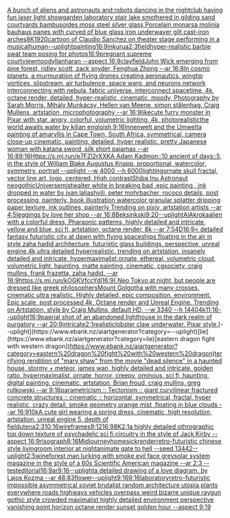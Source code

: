 [A bunch of aliens and astronauts and robots dancing in the nightclub having fun laser light show](https://www.ebank.nz/aiartgenerator?category=A%20bunch%20of%20aliens%20and%20astronauts%20and%20robots%20dancing%20in%20the%20nightclub%20having%20fun%20laser%20light%20show)[garden laboratory stair  lake  smothered in gilding sand courtyards bambusoides moss steel silver glass  Porcelain monarsa molinia bauhaus panes with curved of blue glass iron underwayer gilt cast-iron arches](https://www.ebank.nz/aiartgenerator?category=garden%20laboratory%20stair%20%20lake%20%20smothered%20in%20gilding%20sand%20courtyards%20bambusoides%20moss%20steel%20silver%20glass%20%20Porcelain%20monarsa%20molinia%20bauhaus%20panes%20with%20curved%20of%20blue%20glass%20iron%20underwayer%20gilt%20cast-iron%20arches)[8K](https://www.ebank.nz/aiartgenerator?category=8K)[1920](https://www.ebank.nz/aiartgenerator?category=1920)[cartoon of Claudio Sanchez on theater stage performing in a musical](https://www.ebank.nz/aiartgenerator?category=cartoon%20of%20Claudio%20Sanchez%20on%20theater%20stage%20performing%20in%20a%20musical)[human](https://www.ebank.nz/aiartgenerator?category=human)[--uplight](https://www.ebank.nz/aiartgenerator?category=--uplight)[painting](https://www.ebank.nz/aiartgenerator?category=painting)[16:9](https://www.ebank.nz/aiartgenerator?category=16%3A9)[ink](https://www.ebank.nz/aiartgenerator?category=ink)[urua](https://www.ebank.nz/aiartgenerator?category=urua)[2:3](https://www.ebank.nz/aiartgenerator?category=2%3A3)[field](https://www.ebank.nz/aiartgenerator?category=field)[hyper-realistic barbie swat team posing for photos](https://www.ebank.nz/aiartgenerator?category=hyper-realistic%20barbie%20swat%20team%20posing%20for%20photos)[16:9](https://www.ebank.nz/aiartgenerator?category=16%3A9)[pregnant supreme court](https://www.ebank.nz/aiartgenerator?category=pregnant%20supreme%20court)[view](https://www.ebank.nz/aiartgenerator?category=view)[moody](https://www.ebank.nz/aiartgenerator?category=moody)[llanharan --aspect 16:9](https://www.ebank.nz/aiartgenerator?category=llanharan%20--aspect%2016%3A9)[clay](https://www.ebank.nz/aiartgenerator?category=clay)[field](https://www.ebank.nz/aiartgenerator?category=field)[John Wick  emerging from pine forest, ridley scott, zack snyder, Fenghua Zhong --ar 16:8](https://www.ebank.nz/aiartgenerator?category=John%20Wick%20%20emerging%20from%20pine%20forest%2C%20ridley%20scott%2C%20zack%20snyder%2C%20Fenghua%20Zhong%20--ar%2016%3A8)[In cosmo planets, a murmuration of flying drones creating aeronautics, wingtip vortices, slipstream, air turbulence, space warp, and neurons network interconnecting with nebula, fabric universe, interconnect spacetime, 4k, octane render, detailed, hyper-realistic, cinematic, moody, Photography by Sarah Morris, Mihály Munkácsy, Hellen van Meene, simon stålenhag, Craig Mullens, artstation, microphotography --ar 16:9](https://www.ebank.nz/aiartgenerator?category=In%20cosmo%20planets%2C%20a%20murmuration%20of%20flying%20drones%20creating%20aeronautics%2C%20wingtip%20vortices%2C%20slipstream%2C%20air%20turbulence%2C%20space%20warp%2C%20and%20neurons%20network%20interconnecting%20with%20nebula%2C%20fabric%20universe%2C%20interconnect%20spacetime%2C%204k%2C%20octane%20render%2C%20detailed%2C%20hyper-realistic%2C%20cinematic%2C%20moody%2C%20Photography%20by%20Sarah%20Morris%2C%20Mih%C3%A1ly%20Munk%C3%A1csy%2C%20Hellen%20van%20Meene%2C%20simon%20st%C3%A5lenhag%2C%20Craig%20Mullens%2C%20artstation%2C%20microphotography%20--ar%2016%3A9)[like](https://www.ebank.nz/aiartgenerator?category=like)[cute furry monster in Pixar with star, angry, colorful, volumetric lighting, 4k, photorealistic](https://www.ebank.nz/aiartgenerator?category=cute%20furry%20monster%20in%20Pixar%20with%20star%2C%20angry%2C%20colorful%2C%20volumetric%20lighting%2C%204k%2C%20photorealistic)[the world awaits water by kilian eng](https://www.ebank.nz/aiartgenerator?category=the%20world%20awaits%20water%20by%20kilian%20eng)[loish,](https://www.ebank.nz/aiartgenerator?category=loish%2C)[9:16](https://www.ebank.nz/aiartgenerator?category=9%3A16)[Innenwelt and the Umwelt](https://www.ebank.nz/aiartgenerator?category=Innenwelt%20and%20the%20Umwelt)[a painting of amaryllis in Cape Town, South Africa, symmetrical, camera close-up cinematic, painting, detailed, hyper realistic, pretty Japanese woman with katana sword ,silk short pajamas --ar 16:8](https://www.ebank.nz/aiartgenerator?category=a%20painting%20of%20amaryllis%20in%20Cape%20Town%2C%20South%20Africa%2C%20symmetrical%2C%20camera%20close-up%20cinematic%2C%20painting%2C%20detailed%2C%20hyper%20realistic%2C%20pretty%20Japanese%20woman%20with%20katana%20sword%20%2Csilk%20short%20pajamas%20--ar%2016%3A8)[9:16](https://www.ebank.nz/aiartgenerator?category=9%3A16)[Https://s.mj.run/e7FZl2rXXKA Adam Kadmon::10 ancient of days::5, in the style of William Blake Augustus Knapp, proportional, watercolor, symmetry, portrait --uplight --w 4000 --h 6000](https://www.ebank.nz/aiartgenerator?category=Https%3A//s.mj.run/e7FZl2rXXKA%20Adam%20Kadmon%3A%3A10%20ancient%20of%20days%3A%3A5%2C%20in%20the%20style%20of%20William%20Blake%20Augustus%20Knapp%2C%20proportional%2C%20watercolor%2C%20symmetry%2C%20portrait%20--uplight%20--w%204000%20--h%206000)[lighting](https://www.ebank.nz/aiartgenerator?category=lighting)[ornate skull fractal, vector line art, logo, centered, High contrast](https://www.ebank.nz/aiartgenerator?category=ornate%20skull%20fractal%2C%20vector%20line%20art%2C%20logo%2C%20centered%2C%20High%20contrast)[Shiba Inu Astronaut neogothic](https://www.ebank.nz/aiartgenerator?category=Shiba%20Inu%20Astronaut%20neogothic)[Universe](https://www.ebank.nz/aiartgenerator?category=Universe)[mist](https://www.ebank.nz/aiartgenerator?category=mist)[walter white in breaking bad ,epic painting , ink dropped in water by ivan laliashvili, peter mohrbacher, rococo details, post processing, painterly, book illustration watercolor granular splatter dripping paper texture, ink outlines, painterly Trending on pixiv, artstation artists --ar 4:5](https://www.ebank.nz/aiartgenerator?category=walter%20white%20in%20breaking%20bad%20%2Cepic%20painting%20%2C%20ink%20dropped%20in%20water%20by%20ivan%20laliashvili%2C%20peter%20mohrbacher%2C%20rococo%20details%2C%20post%20processing%2C%20painterly%2C%20book%20illustration%20watercolor%20granular%20splatter%20dripping%20paper%20texture%2C%20ink%20outlines%2C%20painterly%20Trending%20on%20pixiv%2C%20artstation%20artists%20--ar%204%3A5)[leggings by love her shop --ar 16:8](https://www.ebank.nz/aiartgenerator?category=leggings%20by%20love%20her%20shop%20--ar%2016%3A8)[Beksinkski](https://www.ebank.nz/aiartgenerator?category=Beksinkski)[9:20](https://www.ebank.nz/aiartgenerator?category=9%3A20)[--uplight](https://www.ebank.nz/aiartgenerator?category=--uplight)[AlAkroka](https://www.ebank.nz/aiartgenerator?category=AlAkroka)[alien with a colorful dress, Pharaonic patterns, highly detailed and intricate, yellow and blue, sci fi, artstation, octane render, 8k --ar 7:5](https://www.ebank.nz/aiartgenerator?category=alien%20with%20a%20colorful%20dress%2C%20Pharaonic%20patterns%2C%20highly%20detailed%20and%20intricate%2C%20yellow%20and%20blue%2C%20sci%20fi%2C%20artstation%2C%20octane%20render%2C%208k%20--ar%207%3A5)[4D](https://www.ebank.nz/aiartgenerator?category=4D)[16:9](https://www.ebank.nz/aiartgenerator?category=16%3A9)[< detailed fantasy futuristic city at dawn with flying spaceships floating in the air in style zaha hadid architecture, futuristic glass buildings, perspective, unreal engine,4k,ultra detailed hyperrealistic, trending on artstation, insanely detailed and intricate, hypermaximalist,ornate, ethereal, volumetric cloud, volumetric light, haunting, matte painting, cinematic, cgsociety, craig mullins, frank frazetta, zaha hadid, --ar 16:9](https://www.ebank.nz/aiartgenerator?category=%3C%20detailed%20fantasy%20futuristic%20city%20at%20dawn%20with%20flying%20spaceships%20floating%20in%20the%20air%20in%20style%20zaha%20hadid%20architecture%2C%20futuristic%20glass%20buildings%2C%20perspective%2C%20unreal%20engine%2C4k%2Cultra%20detailed%20hyperrealistic%2C%20trending%20on%20artstation%2C%20insanely%20detailed%20and%20intricate%2C%20hypermaximalist%2Cornate%2C%20ethereal%2C%20volumetric%20cloud%2C%20volumetric%20light%2C%20haunting%2C%20matte%20painting%2C%20cinematic%2C%20cgsociety%2C%20craig%20mullins%2C%20frank%20frazetta%2C%20zaha%20hadid%2C%20--ar%2016%3A9)[<https://s.mj.run/kOGKVfccYdI>](https://www.ebank.nz/aiartgenerator?category=%3Chttps%3A//s.mj.run/kOGKVfccYdI%3E)[16:9](https://www.ebank.nz/aiartgenerator?category=16%3A9)[( Neo Tokyo at night, but people are dressed like greek philosophers](https://www.ebank.nz/aiartgenerator?category=%28%20Neo%20Tokyo%20at%20night%2C%20but%20people%20are%20dressed%20like%20greek%20philosophers)[Mount Golgotha with many crosses, cinematic ultra realistic. Highly detailed, epic composition. environment. Epic scale, post processed 4k, Octane render and Unreal Engine. Trending on Artstation, style by Craig Mullins, default HD, --w 3340 --h 1440](https://www.ebank.nz/aiartgenerator?category=Mount%20Golgotha%20with%20many%20crosses%2C%20cinematic%20ultra%20realistic.%20Highly%20detailed%2C%20epic%20composition.%20environment.%20Epic%20scale%2C%20post%20processed%204k%2C%20Octane%20render%20and%20Unreal%20Engine.%20Trending%20on%20Artstation%2C%20style%20by%20Craig%20Mullins%2C%20default%20HD%2C%20--w%203340%20--h%201440)[4k](https://www.ebank.nz/aiartgenerator?category=4k)[11:16](https://www.ebank.nz/aiartgenerator?category=11%3A16)[--uplight](https://www.ebank.nz/aiartgenerator?category=--uplight)[16:9](https://www.ebank.nz/aiartgenerator?category=16%3A9)[paerial shot of an abandoned lighthouse in the dark realm of purgatory --ar 20:9](https://www.ebank.nz/aiartgenerator?category=paerial%20shot%20of%20an%20abandoned%20lighthouse%20in%20the%20dark%20realm%20of%20purgatory%20--ar%2020%3A9)[intricate](https://www.ebank.nz/aiartgenerator?category=intricate)[2:1](https://www.ebank.nz/aiartgenerator?category=2%3A1)[realistic](https://www.ebank.nz/aiartgenerator?category=realistic)[lobster claw underwater. Pixar style.](https://www.ebank.nz/aiartgenerator?category=lobster%20claw%20underwater.%20Pixar%20style.)[--uplight](https://www.ebank.nz/aiartgenerator?category=--uplight)[lie](https://www.ebank.nz/aiartgenerator?category=lie)[eastern dragon fight with western dragon](https://www.ebank.nz/aiartgenerator?category=eastern%20dragon%20fight%20with%20western%20dragon)[terrifying rendition of "mary shaw" from the movie "dead silence" in a haunted house, stormy + meteor, james wan, highly detailed and intricate, golden ratio, hypermaximalist, ornate, horror, creepy, ominous, sci fi, haunting, digital painting, cinematic, artstation, Brian froud, craig mullins, greg rutkowski --ar 9:16](https://www.ebank.nz/aiartgenerator?category=terrifying%20rendition%20of%20%22mary%20shaw%22%20from%20the%20movie%20%22dead%20silence%22%20in%20a%20haunted%20house%2C%20stormy%20%2B%20meteor%2C%20james%20wan%2C%20highly%20detailed%20and%20intricate%2C%20golden%20ratio%2C%20hypermaximalist%2C%20ornate%2C%20horror%2C%20creepy%2C%20ominous%2C%20sci%20fi%2C%20haunting%2C%20digital%20painting%2C%20cinematic%2C%20artstation%2C%20Brian%20froud%2C%20craig%20mullins%2C%20greg%20rutkowski%20--ar%209%3A16)[parametricism :: Tectonism :: giant curvilinear fractured concrete structures :: cinematic :: horizontal, symmetrical, fractal, hyper realistic, crazy detail, smoke geometry,orange mist ,floating in blue clouds --ar 16:9](https://www.ebank.nz/aiartgenerator?category=parametricism%20%3A%3A%20Tectonism%20%3A%3A%20giant%20curvilinear%20fractured%20concrete%20structures%20%3A%3A%20cinematic%20%3A%3A%20horizontal%2C%20symmetrical%2C%20fractal%2C%20hyper%20realistic%2C%20crazy%20detail%2C%20smoke%20geometry%2Corange%20mist%20%2Cfloating%20in%20blue%20clouds%20--ar%2016%3A9)[10k](https://www.ebank.nz/aiartgenerator?category=10k)[A cute girl wearing a spring dress, cinematic, high resolution, artstation, unreal engine 5, depth of field](https://www.ebank.nz/aiartgenerator?category=A%20cute%20girl%20wearing%20a%20spring%20dress%2C%20cinematic%2C%20high%20resolution%2C%20artstation%2C%20unreal%20engine%205%2C%20depth%20of%20field)[utena](https://www.ebank.nz/aiartgenerator?category=utena)[2:3](https://www.ebank.nz/aiartgenerator?category=2%3A3)[10:16](https://www.ebank.nz/aiartgenerator?category=10%3A16)[wireframes](https://www.ebank.nz/aiartgenerator?category=wireframes)[9:12](https://www.ebank.nz/aiartgenerator?category=9%3A12)[16:9](https://www.ebank.nz/aiartgenerator?category=16%3A9)[8K](https://www.ebank.nz/aiartgenerator?category=8K)[2:1](https://www.ebank.nz/aiartgenerator?category=2%3A1)[](https://www.ebank.nz/aiartgenerator?category=)[a highly detailed othrographic top down texture of psychadelic sci fi circuitry in the style of Jack Kirby --aspect 16:9](https://www.ebank.nz/aiartgenerator?category=a%20highly%20detailed%20othrographic%20top%20down%20texture%20of%20psychadelic%20sci%20fi%20circuitry%20in%20the%20style%20of%20Jack%20Kirby%20--aspect%2016%3A9)[risograph](https://www.ebank.nz/aiartgenerator?category=risograph)[8:16](https://www.ebank.nz/aiartgenerator?category=8%3A16)[Midjourney](https://www.ebank.nz/aiartgenerator?category=Midjourney)[homesick](https://www.ebank.nz/aiartgenerator?category=homesick)[render](https://www.ebank.nz/aiartgenerator?category=render)[retro-futuristic chinese style livingroom interior at night](https://www.ebank.nz/aiartgenerator?category=retro-futuristic%20chinese%20style%20livingroom%20interior%20at%20night)[animate gate to hell --seed 13442](https://www.ebank.nz/aiartgenerator?category=animate%20gate%20to%20hell%20--seed%2013442)[--uplight](https://www.ebank.nz/aiartgenerator?category=--uplight)[2:5](https://www.ebank.nz/aiartgenerator?category=2%3A5)[wine](https://www.ebank.nz/aiartgenerator?category=wine)[forest man lurking with smoke evil face grey](https://www.ebank.nz/aiartgenerator?category=forest%20man%20lurking%20with%20smoke%20evil%20face%20grey)[solar system magazine in the style of a 60s Scientific American magazine --ar 2:3 --test](https://www.ebank.nz/aiartgenerator?category=solar%20system%20magazine%20in%20the%20style%20of%20a%2060s%20Scientific%20American%20magazine%20--ar%202%3A3%20--test)[editorial](https://www.ebank.nz/aiartgenerator?category=editorial)[16:9](https://www.ebank.nz/aiartgenerator?category=16%3A9)[ar9:16](https://www.ebank.nz/aiartgenerator?category=ar9%3A16)[--uplight](https://www.ebank.nz/aiartgenerator?category=--uplight)[a detailed drawing of a love diagram, by Lajos Kozma --ar 48:83](https://www.ebank.nz/aiartgenerator?category=a%20detailed%20drawing%20of%20a%20love%20diagram%2C%20by%20Lajos%20Kozma%20--ar%2048%3A83)[flower](https://www.ebank.nz/aiartgenerator?category=flower)[--uplight](https://www.ebank.nz/aiartgenerator?category=--uplight)[9:16](https://www.ebank.nz/aiartgenerator?category=9%3A16)[9:16](https://www.ebank.nz/aiartgenerator?category=9%3A16)[laboratory](https://www.ebank.nz/aiartgenerator?category=laboratory)[retro-futuristic impossible asymmetrical soviet brutalist random architecture utopia plants everywhere roads highways vehicles overpass weird bizarre unique raygun gothic style crowded maximalist highly detailed environment perspective vanishing point horizon octane render sunset golden hour  --aspect 9:19](https://www.ebank.nz/aiartgenerator?category=retro-futuristic%20impossible%20asymmetrical%20soviet%20brutalist%20random%20architecture%20utopia%20plants%20everywhere%20roads%20highways%20vehicles%20overpass%20weird%20bizarre%20unique%20raygun%20gothic%20style%20crowded%20maximalist%20highly%20detailed%20environment%20perspective%20vanishing%20point%20horizon%20octane%20render%20sunset%20golden%20hour%20%20--aspect%209%3A19)